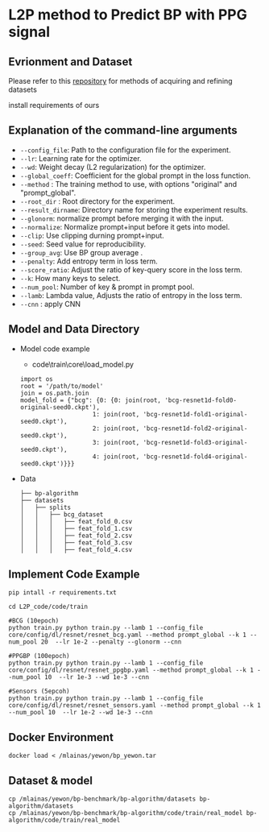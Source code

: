 # L2P method to  Predict BP with PPG signal

## Evrionment and  Dataset

Please refer to this [repository](https://github.com/inventec-ai-center/bp-benchmark) for methods of acquiring and refining datasets

install requirements of ours

## Explanation of the command-line arguments
- `--config_file`: Path to the configuration file for the experiment.
- `--lr`: Learning rate for the optimizer.
- `--wd`: Weight decay (L2 regularization) for the optimizer.
- `--global_coeff`: Coefficient for the global prompt in the loss function.
- `--method` : The training method to use, with options "original" and "prompt_global".
- `--root_dir` : Root directory for the experiment.
- `--result_dirname`: Directory name for storing the experiment results.
- `--glonorm`: normalize prompt before merging it with the input.
- `--normalize`: Normalize prompt+input before it gets into model.
- `--clip`: Use clipping durning prompt+input.
- `--seed`: Seed value for reproducibility.
- `--group_avg`: Use BP group average .
- `--penalty`: Add entropy term in loss term.
- `--score_ratio`: Adjust the ratio of key-query score in the loss term.
- `--k`: How many keys to select.
- `--num_pool`: Number of key & prompt in prompt pool.
- `--lamb`: Lambda value, Adjusts the ratio of entropy in the loss term.
- `--cnn` : apply CNN

## Model and Data Directory

- Model code example
    - code\train\core\load_model.py

    ```
    import os
    root = '/path/to/model'
    join = os.path.join
    model_fold = {"bcg": {0: {0: join(root, 'bcg-resnet1d-fold0-original-seed0.ckpt'),
                        1: join(root, 'bcg-resnet1d-fold1-original-seed0.ckpt'),
                        2: join(root, 'bcg-resnet1d-fold2-original-seed0.ckpt'),
                        3: join(root, 'bcg-resnet1d-fold3-original-seed0.ckpt'),
                        4: join(root, 'bcg-resnet1d-fold4-original-seed0.ckpt')}}}

    ```
- Data

    ```
    ├── bp-algorithm
    ├── datasets
    │   ├── splits
    │   │   ├── bcg_dataset
    │   │   │   ├── feat_fold_0.csv
    │   │   │   ├── feat_fold_1.csv
    │   │   │   ├── feat_fold_2.csv
    │   │   │   ├── feat_fold_3.csv
    │   │   │   ├── feat_fold_4.csv

    ```


## Implement Code Example

```
pip intall -r requirements.txt

cd L2P_code/code/train

#BCG (10epoch)
python train.py python train.py --lamb 1 --config_file core/config/dl/resnet/resnet_bcg.yaml --method prompt_global --k 1 --num_pool 20  --lr 1e-2 --penalty --glonorm --cnn

#PPGBP (100epoch)
python train.py python train.py --lamb 1 --config_file core/config/dl/resnet/resnet_ppgbp.yaml --method prompt_global --k 1 --num_pool 10  --lr 1e-3 --wd 1e-3 --cnn

#Sensors (5epcoh)
python train.py python train.py --lamb 1 --config_file core/config/dl/resnet/resnet_sensors.yaml --method prompt_global --k 1 --num_pool 10  --lr 1e-2 --wd 1e-3 --cnn

```
## Docker Environment 

```
docker load < /mlainas/yewon/bp_yewon.tar
```

## Dataset & model
```
cp /mlainas/yewon/bp-benchmark/bp-algorithm/datasets bp-algorithm/datasets
cp /mlainas/yewon/bp-benchmark/bp-algorithm/code/train/real_model bp-algorithm/code/train/real_model

```


